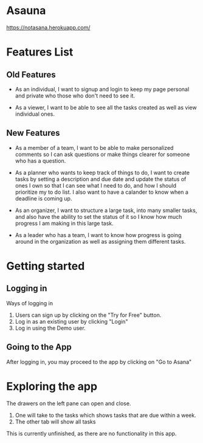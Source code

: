 # Asauna
https://notasana.herokuapp.com/

# Features List
## Old Features
* As an individual, I want to signup and login to keep my page personal and private who those who don't need to see it.

* As a viewer, I want to be able to see all the tasks created as well as view individual ones.

## New Features
* As a member of a team, I want to be able to make personalized comments so I can ask questions or make things clearer for someone who has a question.

* As a planner who wants to keep track of things to do, I want to create tasks by setting a description and due date and update the status of ones I own so that I can see what I need to do, and how I should prioritize my to do list.  I also want to have a calander to know when a deadline is coming up.

* As an organizer, I want to structure a large task, into many smaller tasks, and also have the ability to set the status of it so I know how much progress I am making in this large task.

* As a leader who has a team, I want to know how progress is going around in the organization as well as assigning them different tasks.

# Getting started
## Logging in
Ways of logging in
1. Users can sign up by clicking on the "Try for Free" button.
2. Log in as an existing user by clicking "Login"
3. Log in using the Demo user.

## Going to the App
After logging in, you may proceed to the app by clicking on "Go to Asana"

# Exploring the app
The drawers on the left pane can open and close.
1. One will take to the tasks which shows tasks that are due within a week.
2. The other tab will show all tasks

This is currently unfinished, as there are no functionality in this app.
